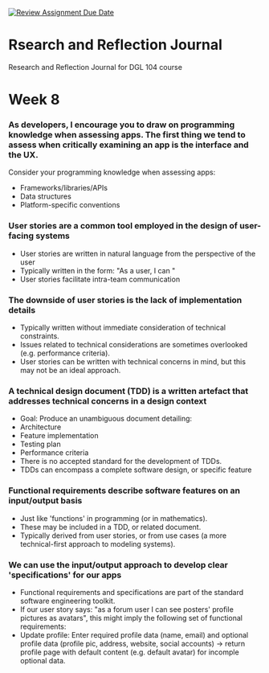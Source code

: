 [![Review Assignment Due Date](https://classroom.github.com/assets/deadline-readme-button-22041afd0340ce965d47ae6ef1cefeee28c7c493a6346c4f15d667ab976d596c.svg)](https://classroom.github.com/a/MMj2nZMu)
# Rsearch and Reflection Journal
Research and Reflection Journal for DGL 104 course

# Week 8

### As developers, I encourage you to draw on programming knowledge when assessing apps. The first thing we tend to assess when critically examining an app is the interface and the UX. 
  Consider your programming knowledge when assessing apps: 
* Frameworks/libraries/APIs 
* Data structures 
* Platform-specific conventions

### User stories are a common tool employed in the design of user-facing systems 
* User stories are written in natural language from the perspective of the user 
* Typically written in the form: "As a user, I can " 
* User stories facilitate intra-team communication


### The downside of user stories is the lack of implementation details 
* Typically written without immediate consideration of technical constraints.  
* Issues related to technical considerations are sometimes overlooked (e.g. performance criteria). 
* User stories can be written with technical concerns in mind, but this may not be an ideal approach.

### A technical design document (TDD) is a written artefact that addresses technical concerns in a design context 
* Goal: Produce an unambiguous document detailing: 
* Architecture 
* Feature implementation 
* Testing plan 
* Performance criteria 
* There is no accepted standard for the development of TDDs. 
* TDDs can encompass a complete software design, or specific feature

### Functional requirements describe software features on an input/output basis 
* Just like 'functions' in programming (or in mathematics). 
* These may be included in a TDD, or related document. 
* Typically derived from user stories, or from use cases (a more technical-first approach to modeling systems).

### We can use the input/output approach to develop clear 'specifications' for our apps 
* Functional requirements and specifications are part of the standard software engineering toolkit.
* If our user story says: "as a forum user I can see posters' profile pictures as avatars", this might imply the following set of functional requirements: 
* Update profile: Enter required profile data (name, email) and optional profile data (profile pic, address, website, social accounts) -> return profile page with default content (e.g. default avatar) for incomple optional data.
    
